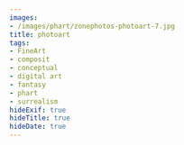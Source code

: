 ```yaml
---
images:
- /images/phart/zonephotos-photoart-7.jpg
title: photoart
tags:
- FineArt
- composit
- conceptual
- digital art
- fantasy
- phart
- surrealism
hideExif: true
hideTitle: true
hideDate: true
---
```

